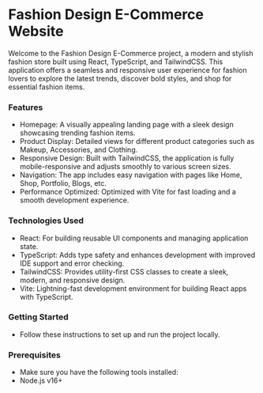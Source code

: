 # Fashion Design E-Commerce Website

Welcome to the Fashion Design E-Commerce project, a modern and stylish fashion store built using React, TypeScript, and TailwindCSS. This application offers a seamless and responsive user experience for fashion lovers to explore the latest trends, discover bold styles, and shop for essential fashion items.

### Features

- Homepage: A visually appealing landing page with a sleek design showcasing trending fashion items.
- Product Display: Detailed views for different product categories such as Makeup, Accessories, and Clothing.
- Responsive Design: Built with TailwindCSS, the application is fully mobile-responsive and adjusts smoothly to various screen sizes.
- Navigation: The app includes easy navigation with pages like Home, Shop, Portfolio, Blogs, etc.
- Performance Optimized: Optimized with Vite for fast loading and a smooth development experience.


### Technologies Used

- React: For building reusable UI components and managing application state.
- TypeScript: Adds type safety and enhances development with improved IDE support and error checking.
- TailwindCSS: Provides utility-first CSS classes to create a sleek, modern, and responsive design.
- Vite: Lightning-fast development environment for building React apps with TypeScript.

### Getting Started

- Follow these instructions to set up and run the project locally.

### Prerequisites

- Make sure you have the following tools installed:
- Node.js v16+
